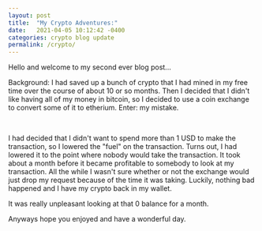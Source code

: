 ```yaml
---
layout: post
title:  "My Crypto Adventures:"
date:   2021-04-05 10:12:42 -0400
categories: crypto blog update
permalink: /crypto/
---
```


Hello and welcome to my second ever blog post...

Background:
	I had saved up a bunch of crypto that I had mined in my free time over the course of about 10 or so months. Then I decided that I didn't like having all of my money in bitcoin, so I decided to use a coin exchange to convert some of it to etherium. Enter: my mistake.

<br>

I had decided that I didn't want to spend more than 1 USD to make the transaction, so I lowered the "fuel" on the transaction. Turns out, I had lowered it to the point where nobody would take the transaction. It took about a month before it became profitable to somebody to look at my transaction. All the while I wasn't sure whether or not the exchange would just drop my request because of the time it was taking. Luckily, nothing bad happened and I have my crypto back in my wallet. 

It was really unpleasant looking at that 0 balance for a month.

Anyways hope you enjoyed and have a wonderful day.
